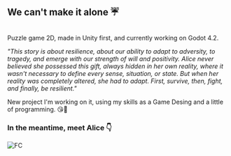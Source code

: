 <h2> We can't make it alone ☔ <h2></h2>

Puzzle game 2D, made in Unity first, and currently working on Godot 4.2.

_"This story is about resilience, about our ability to adapt to adversity, to tragedy, and emerge with our strength of will and positivity. 
Alice never believed she possessed this gift, always hidden in her own reality, where it wasn't necessary to define every sense, situation, or state. 
But when her reality was completely altered, she had to adapt. First, survive, then, fight, and finally, be resilient."_


New project I'm working on it, using my skills as a Game Desing and a little of programming. 😘🧡

### In the meantime, meet Alice 👇

![FC](https://github.com/Zhea606/Project_incoming/assets/69162988/9b65d947-b429-4d43-9cde-cb073f400ddc)
